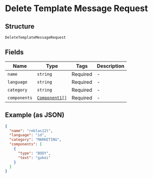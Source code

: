 
# Delete Template Message Request

## Structure

`DeleteTemplateMessageRequest`

## Fields

| Name | Type | Tags | Description |
|  --- | --- | --- | --- |
| `name` | `string` | Required | - |
| `language` | `string` | Required | - |
| `category` | `string` | Required | - |
| `components` | [`Component1[]`](../../doc/models/component-1.md) | Required | - |

## Example (as JSON)

```json
{
  "name": "reblas12t",
  "language": "id",
  "category": "MARKETING",
  "components": [
    {
      "type": "BODY",
      "text": "gakei"
    }
  ]
}
```

